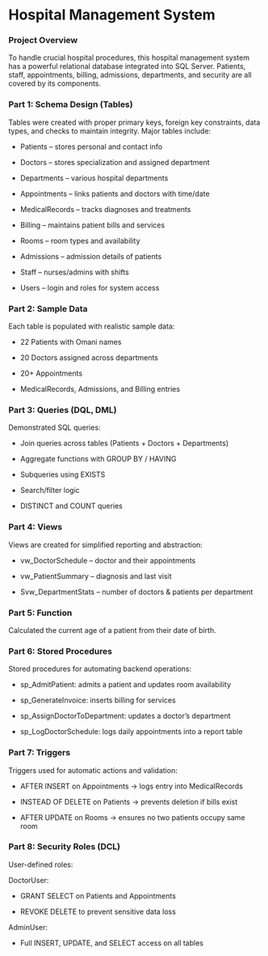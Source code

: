 ﻿# Hospital Management System

### Project Overview
To handle crucial hospital procedures, this hospital management system has a powerful relational database integrated into SQL Server.  Patients, staff, appointments, billing, admissions, departments, and security are all covered by its components.

### Part 1: Schema Design (Tables)
Tables were created with proper primary keys, foreign key constraints, data types, and checks to maintain integrity. Major tables include:

- Patients – stores personal and contact info

- Doctors – stores specialization and assigned department

- Departments – various hospital departments

- Appointments – links patients and doctors with time/date

- MedicalRecords – tracks diagnoses and treatments

- Billing – maintains patient bills and services

- Rooms – room types and availability

- Admissions – admission details of patients

- Staff – nurses/admins with shifts

- Users – login and roles for system access

### Part 2: Sample Data
Each table is populated with realistic sample data:

- 22 Patients with Omani names

- 20 Doctors assigned across departments

- 20+ Appointments

- MedicalRecords, Admissions, and Billing entries

### Part 3: Queries (DQL, DML)
Demonstrated SQL queries:

- Join queries across tables (Patients + Doctors + Departments)

- Aggregate functions with GROUP BY / HAVING

- Subqueries using EXISTS

- Search/filter logic

- DISTINCT and COUNT queries

### Part 4: Views
Views are created for simplified reporting and abstraction:

- vw_DoctorSchedule – doctor and their appointments

- vw_PatientSummary – diagnosis and last visit

- Svw_DepartmentStats – number of doctors & patients per department

### Part 5: Function

Calculated the current age of a patient from their date of birth.

### Part 6: Stored Procedures
Stored procedures for automating backend operations:

- sp_AdmitPatient: admits a patient and updates room availability

- sp_GenerateInvoice: inserts billing for services

- sp_AssignDoctorToDepartment: updates a doctor’s department

- sp_LogDoctorSchedule: logs daily appointments into a report table

### Part 7: Triggers
Triggers used for automatic actions and validation:

- AFTER INSERT on Appointments → logs entry into MedicalRecords

- INSTEAD OF DELETE on Patients → prevents deletion if bills exist

- AFTER UPDATE on Rooms → ensures no two patients occupy same room

### Part 8: Security Roles (DCL)
User-defined roles:

DoctorUser:

- GRANT SELECT on Patients and Appointments

- REVOKE DELETE to prevent sensitive data loss

AdminUser:

- Full INSERT, UPDATE, and SELECT access on all tables
